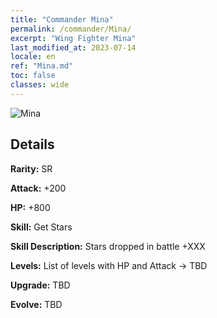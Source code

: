 ```yaml
---
title: "Commander Mina"
permalink: /commander/Mina/
excerpt: "Wing Fighter Mina"
last_modified_at: 2023-07-14
locale: en
ref: "Mina.md"
toc: false
classes: wide
---
```



 ![Mina](/images/commander/actor_debris_4.png)

## Details

 **Rarity:** SR 

 **Attack:** +200

 **HP:** +800

 **Skill:** Get Stars

 **Skill Description:**  Stars dropped in battle +XXX

 **Levels:**  List of levels with HP and Attack -> TBD

 **Upgrade:**  TBD

 **Evolve:**  TBD

